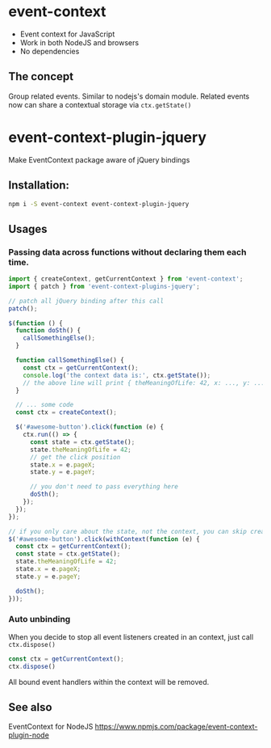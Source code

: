 # event-context

- Event context for JavaScript
- Work in both NodeJS and browsers
- No dependencies

## The concept
Group related events. Similar to nodejs's domain module.
Related events now can share a contextual storage via `ctx.getState()`

# event-context-plugin-jquery
Make EventContext package aware of jQuery bindings

## Installation:

```bash
npm i -S event-context event-context-plugin-jquery
```

## Usages

### Passing data across functions without declaring them each time.

```js
import { createContext, getCurrentContext } from 'event-context';
import { patch } from 'event-context-plugins-jquery';

// patch all jQuery binding after this call
patch();

$(function () {
  function doSth() {
    callSomethingElse();
  }

  function callSomethingElse() {
    const ctx = getCurrentContext();
    console.log('the context data is:', ctx.getState());
    // the above line will print { theMeaningOfLife: 42, x: ..., y: ... } with x, y values will fill in automagically
  }

  // ... some code
  const ctx = createContext();

  $('#awesome-button').click(function (e) {
    ctx.run(() => {
      const state = ctx.getState();
      state.theMeaningOfLife = 42;
      // get the click position
      state.x = e.pageX;
      state.y = e.pageY;

      // you don't need to pass everything here
      doSth();
    });
  });
});

// if you only care about the state, not the context, you can skip createContext step and replace it with
$('#awesome-button').click(withContext(function (e) {
  const ctx = getCurrentContext();
  const state = ctx.getState();
  state.theMeaningOfLife = 42;
  state.x = e.pageX;
  state.y = e.pageY;

  doSth();
}));

```

### Auto unbinding

When you decide to stop all event listeners created in an context, just call `ctx.dispose()`

```js
const ctx = getCurrentContext();
ctx.dispose()
```

All bound event handlers within the context will be removed.

## See also
EventContext for NodeJS https://www.npmjs.com/package/event-context-plugin-node
